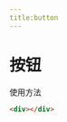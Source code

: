 ```yaml
---
title:button
---
```


# 按钮

使用方法

<button-demos></button-demos>

```html
<div></div>
```
